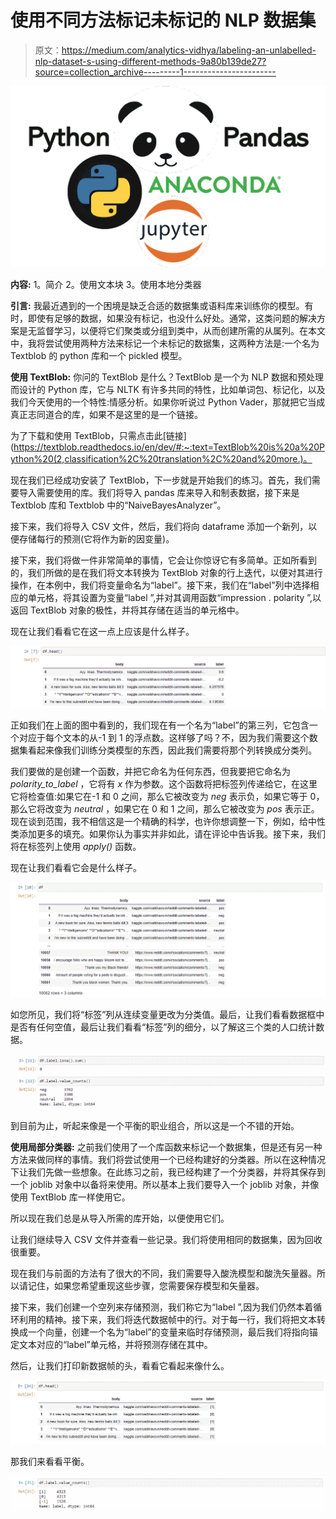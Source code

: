 # 使用不同方法标记未标记的 NLP 数据集

> 原文：<https://medium.com/analytics-vidhya/labeling-an-unlabelled-nlp-dataset-s-using-different-methods-9a80b139de27?source=collection_archive---------1----------------------->

![](img/8ff981ec3a00334d945de4bcac94c8f9.png)

**内容:** 1。简介
2。使用文本块
3。使用本地分类器

**引言:** 我最近遇到的一个困境是缺乏合适的数据集或语料库来训练你的模型。有时，即使有足够的数据，如果没有标记，也没什么好处。通常，这类问题的解决方案是无监督学习，以便将它们聚类或分组到类中，从而创建所需的从属列。在本文中，我将尝试使用两种方法来标记一个未标记的数据集，这两种方法是:一个名为 Textblob 的 python 库和一个 pickled 模型。

**使用 TextBlob:** 你问的 TextBlob 是什么？TextBlob 是一个为 NLP 数据和预处理而设计的 Python 库，它与 NLTK 有许多共同的特性，比如单词包、标记化，以及我们今天使用的一个特性:情感分析。如果你听说过 Python Vader，那就把它当成真正志同道合的库，如果不是这里的是一个链接。

为了下载和使用 TextBlob，只需点击此[链接](https://textblob.readthedocs.io/en/dev/#:~:text=TextBlob%20is%20a%20Python%20(2,classification%2C%20translation%2C%20and%20more.)。

现在我们已经成功安装了 TextBlob，下一步就是开始我们的练习。首先，我们需要导入需要使用的库。我们将导入 pandas 库来导入和制表数据，接下来是 Textblob 库和 Textblob 中的“NaiveBayesAnalyzer”。

接下来，我们将导入 CSV 文件，然后，我们将向 dataframe 添加一个新列，以便存储每行的预测(它将作为新的因变量)。

接下来，我们将做一件非常简单的事情，它会让你惊讶它有多简单。正如所看到的，我们所做的是在我们将文本转换为 TextBlob 对象的行上迭代，以便对其进行操作，在本例中，我们将变量命名为“label”。接下来，我们在“label”列中选择相应的单元格，将其设置为变量“label ”,并对其调用函数“impression . polarity ”,以返回 TextBlob 对象的极性，并将其存储在适当的单元格中。

现在让我们看看它在这一点上应该是什么样子。

![](img/9f416425f62e92982ad6a7c79ab527c7.png)

正如我们在上面的图中看到的，我们现在有一个名为“label”的第三列，它包含一个对应于每个文本的从-1 到 1 的浮点数。这样够了吗？不，因为我们需要这个数据集看起来像我们训练分类模型的东西，因此我们需要将那个列转换成分类列。

我们要做的是创建一个函数，并把它命名为任何东西，但我要把它命名为 *polarity_to_label* ，它将有 *x* 作为参数。这个函数将把标签列传递给它，在这里它将检查值:如果它在-1 和 0 之间，那么它被改变为 *neg* 表示负，如果它等于 0，那么它将改变为 *neutral* ，如果它在 0 和 1 之间，那么它被改变为 *pos* 表示正。现在谈到范围，我不相信这是一个精确的科学，也许你想调整一下，例如，给中性类添加更多的填充。如果你认为事实并非如此，请在评论中告诉我。接下来，我们将在标签列上使用 *apply()* 函数。

现在让我们看看它会是什么样子。

![](img/8d874618830754fdd56b2e343ebd032f.png)

如您所见，我们将“标签”列从连续变量更改为分类值。最后，让我们看看数据框中是否有任何空值，最后让我们看看“标签”列的细分，以了解这三个类的人口统计数据。

![](img/289f740875be70aeb3533ee63eeeaa18.png)

到目前为止，听起来像是一个平衡的职业组合，所以这是一个不错的开始。

**使用局部分类器:** 之前我们使用了一个库函数来标记一个数据集，但是还有另一种方法来做同样的事情。我们将尝试使用一个已经构建好的分类器。所以在这种情况下让我们先做一些想象。在此练习之前，我已经构建了一个分类器，并将其保存到一个 joblib 对象中以备将来使用。所以基本上我们要导入一个 joblib 对象，并像使用 TextBlob 库一样使用它。

所以现在我们总是从导入所需的库开始，以便使用它们。

让我们继续导入 CSV 文件并查看一些记录。我们将使用相同的数据集，因为回收很重要。

现在我们与前面的方法有了很大的不同，我们需要导入酸洗模型和酸洗矢量器。所以请记住，如果您希望重现这些步骤，您需要保存模型和矢量器。

接下来，我们创建一个空列来存储预测，我们称它为“label ”,因为我们仍然本着循环利用的精神。接下来，我们将迭代数据帧中的行。对于每一行，我们将把文本转换成一个向量，创建一个名为“label”的变量来临时存储预测，最后我们将指向锚定文本对应的“label”单元格，并将预测存储在其中。

然后，让我们打印新数据帧的头，看看它看起来像什么。

![](img/8080ddd6b3284303926f4c5c887fca09.png)

那我们来看看平衡。

![](img/2b63dfb8d590c96bb1fc2688422a39e0.png)
